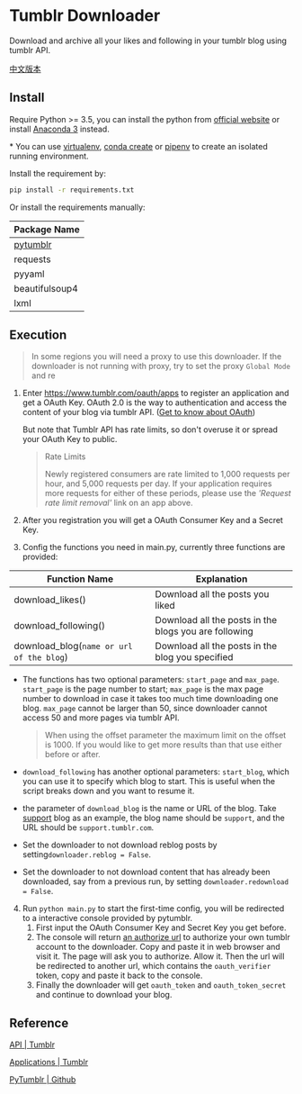 # Tumblr Downloader

Download and archive all your likes and following in your tumblr blog using tumblr API.

[中文版本](./README-zh.md)

## Install

Require Python >= 3.5, you can install the python from [official website](https://www.python.org/downloads/) or install [Anaconda 3](https://www.anaconda.com/download/) instead.

\* You can use [virtualenv](https://www.liaoxuefeng.com/wiki/0014316089557264a6b348958f449949df42a6d3a2e542c000/001432712108300322c61f256c74803b43bfd65c6f8d0d0000), [conda create](https://conda.io/docs/user-guide/tasks/manage-python.html) or [pipenv](https://pipenv.readthedocs.io/) to create an isolated running environment.

Install the requirement by: 

```bash
pip install -r requirements.txt
```

Or install the requirements manually: 

| Package Name                                   |
| ---------------------------------------------- |
| [pytumblr](https://github.com/tumblr/pytumblr) |
| requests                                       |
| pyyaml                                         |
| beautifulsoup4                                 |
| lxml                                           |

## Execution

> In some regions you will need a proxy to use this downloader. If the downloader is not running with proxy, try to set the proxy `Global Mode` and re

1. Enter https://www.tumblr.com/oauth/apps to register an application and get a OAuth Key. OAuth 2.0 is the way to authentication and access the content of your blog via tumblr API. ([Get to know about OAuth](https://en.wikipedia.org/wiki/OAuth))

   But note that Tumblr API has rate limits, so don't overuse it or spread your OAuth Key to public.

   > Rate Limits
   >
   > Newly registered consumers are rate limited to 1,000 requests per hour, and 5,000 requests per day. If your application requires more requests for either of these periods, please use the *'Request rate limit removal'* link on an app above.

2. After you registration you will get a OAuth Consumer Key and a Secret Key. 
3. Config the functions you need in main.py, currently three functions are provided:

| Function Name                            | Explanation                                           |
| ---------------------------------------- | ----------------------------------------------------- |
| download_likes()                         | Download all the posts you liked                      |
| download_following()                     | Download all the posts in the blogs you are following |
| download_blog(`name or url of the blog`) | Download all the posts in the blog you specified      |

- The functions has two optional parameters: `start_page` and `max_page`. `start_page` is the page number to start; `max_page` is the max page number to download in case it takes too much time downloading one blog. `max_page` cannot be larger than 50, since downloader cannot access 50 and more pages via tumblr API. 

  > When using the offset parameter the maximum limit on the offset is 1000. If you would like to get more results than that use either before or after.

- `download_following` has another optional parameters: `start_blog`, which you can use it to specify which blog to start. This is useful when the script breaks down and you want to resume it.

- the parameter of `download_blog` is the name or URL of the blog. Take [support](https://support.tumblr.com/) blog as an example, the blog name should be `support`, and the URL should be `support.tumblr.com`.

- Set the downloader to not download reblog posts by setting`downloader.reblog = False`.

- Set the downloader to not download content that has already been downloaded, say from a previous run, by setting `downloader.redownload = False`.

4. Run `python main.py` to start the first-time config, you will be redirected to a interactive console provided by pytumblr. 
   1. First input the OAuth Consumer Key and Secret Key you get before.
   2. The console will return <u>an authorize url</u> to authorize your own tumblr account to the downloader. Copy and paste it in web browser and visit it. The page will ask you to authorize. Allow it. Then the url will be redirected to another url, which contains the `oauth_verifier` token, copy and paste it back to the console.
   3. Finally the downloader will get `oauth_token` and `oauth_token_secret` and continue to download your blog.

## Reference

[API | Tumblr](https://www.tumblr.com/docs/en/api/v2)

[Applications | Tumblr](https://www.tumblr.com/oauth/apps)

[PyTumblr | Github](https://github.com/tumblr/pytumblr)
